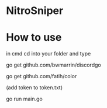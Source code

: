 # NitroSniper

# How to use

in cmd cd into your folder and type 

go get github.com/bwmarrin/discordgo

go get github.com/fatih/color

(add token to token.txt)

go run main.go
